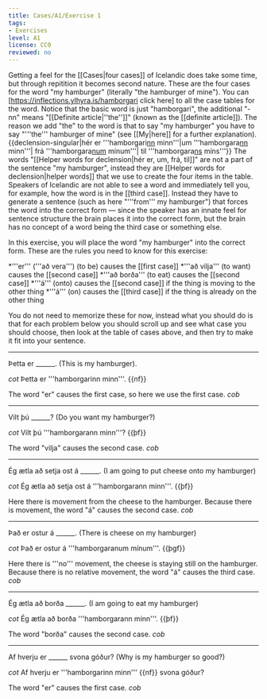 ```yaml
---
title: Cases/A1/Exercise 1
tags:
- Exercises
level: A1
license: CC0
reviewed: no
---
```


Getting a feel for the [[Cases|four cases]] of Icelandic does take some time, but through repitition it becomes second nature. These are the four cases for the word "my hamburger" (literally "the hamburger of mine"). You can [https://inflections.ylhyra.is/hamborgari click here] to all the case tables for the word. Notice that the basic word is just "hamborgari", the additional "-nn" means "[[Definite article|''the'']]" (known as the [[definite article]]). The reason we add "the" to the word is that to say "my hamburger" you have to say "'''the''' hamburger of mine" (see [[My|here]] for a further explanation).{{declension-singular|hér er '''hamborgari<u>nn</u> minn'''|um '''hamborgara<u>nn</u> minn'''| frá '''hamborgara<u>num</u> mínum'''| til '''hamborgara<u>ns</u> míns'''}}
The words "[[Helper words for declension|hér er, um, frá, til]]" are not a part of the sentence "my hamburger", instead they are [[Helper words for declension|helper words]] that we use to create the four items in the table. Speakers of Icelandic are not able to see a word and immediately tell you, for example, how the word is in the [[third case]]. Instead they have to generate a sentence (such as here "'''from''' my hamburger") that forces the word into the correct form — since the speaker has an innate feel for sentence structure the brain places it into the correct form, but the brain has no concept of a word being the third case or something else.

In this exercise, you will place the word "my hamburger" into the correct form. These are the rules you need to know for this exercise:

*'''er''' ('''að vera''') (to be) causes the [[first case]]
*'''að vilja''' (to want) causes the [[second case]]
*'''að borða''' (to eat) causes the [[second case]]
*'''á''' (onto) causes the [[second case]] if the thing is moving to the other thing
*'''á''' (on) causes the [[third case]] if the thing is already on the other thing

You do not need to memorize these for now, instead what you should do is that for each problem below you should scroll up and see what case you should choose, then look at the table of cases above, and then try to make it fit into your sentence.
***

Þetta er ______. (This is my hamburger).

$cot$
Þetta er '''hamborgarinn minn'''. {{nf}}

The word "er" causes the first case, so here we use the first case.
$cob$
***

Vilt þú ______? (Do you want my hamburger?)

$cot$
Vilt þú '''hamborgarann minn'''? {{þf}}

The word "vilja" causes the second case.
$cob$
***

Ég ætla að setja ost á ______. (I am going to put cheese onto my hamburger)

$cot$
Ég ætla að setja ost á '''hamborgarann minn'''. {{þf}}

Here there is movement from the cheese to the hamburger. Because there is movement, the word "á" causes the second case.
$cob$
***

Það er ostur á ______. (There is cheese on my hamburger)

$cot$
Það er ostur á '''hamborgaranum mínum'''. {{þgf}}

Here there is '''no''' movement, the cheese is staying still on the hamburger. Because there is no relative movement, the word "á" causes the third case.
$cob$
***

Ég ætla að borða ______. (I am going to eat my hamburger)

$cot$
Ég ætla að borða '''hamborgarann minn'''. {{þf}}

The word "borða" causes the second case.
$cob$
***

Af hverju er ______ svona góður? (Why is my hamburger so good?)

$cot$
Af hverju er '''hamborgarinn minn''' {{nf}} svona góður?

The word "er" causes the first case.
$cob$

